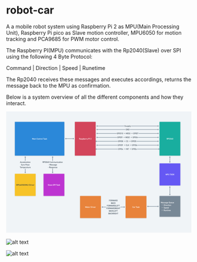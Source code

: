 # robot-car

A a mobile robot system using Raspberry Pi 2 as MPU(Main Processing Unit), Raspberry Pi pico as Slave motion controller, MPU6050 for motion tracking and PCA9685 for PWM motor control.

The Raspberry PI(MPU) communicates with the Rp2040(Slave) over SPI using the following 4 Byte Protocol:

Command | Direction | Speed | Runetime

The Rp2040 receives these messages and executes accordings, returns the message back to the MPU as confirmation.

Below is a system overview of all the different components and how they interact.

![alt text](https://github.com/Fabrice-Beya/robot-car/blob/0dfa4a569ecc2751b2ae9f7f828b8e67c82686ea/System%20Overview.png)

![alt text]([https://github.com/Fabrice-Beya/robot-car/docs/image_3.jp](https://github.com/Fabrice-Beya/robot-car/blob/main/docs/image_3.jpg)g)

![alt text]([https://github.com/Fabrice-Beya/robot-car/docs/image_4.jpg](https://github.com/Fabrice-Beya/robot-car/blob/main/docs/image_4.jpg))

